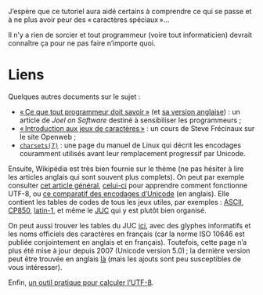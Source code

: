 J’espère que ce tutoriel aura aidé certains à comprendre ce qui se passe et à
ne plus avoir peur des « caractères spéciaux »…

Il n’y a rien de sorcier et tout programmeur (voire tout informaticien) devrait
connaître ça pour ne pas faire n’importe quoi.

# Liens

Quelques autres documents sur le sujet :

-   [« Ce que tout programmeur doit savoir »][joel-fr] (et [sa version
    anglaise][joel-en]) : un article de *Joel on Software* destiné à
    sensibiliser les programmeurs ;
-   [« Introduction aux jeux de caractères »][openweb] : un cours de Steve
    Frécinaux sur le site Openweb ;
-   [`charsets(7)`][man-charsets] : une page du manuel de Linux qui décrit les
    encodages couramment utilisés avant leur remplacement progressif par Unicode.

Ensuite, Wikipédia est très bien fournie sur le thème (ne pas hésiter à lire les
articles anglais qui sont souvent plus complets). On peut par exemple consulter
[cet article général][wiki-codage], [celui-ci][UTF-8] pour apprendre comment
fonctionne UTF-8, ou [ce comparatif des encodages d’Unicode][wiki-comparatif]
(en anglais). Elle contient les tables de codes de tous les jeux utiles, par
exemples : [ASCII][], [CP850][], [latin-1][], et même le [JUC][] qui y est
plutôt bien organisé.

On peut aussi trouver les tables du JUC [ici][Unicode-JUC-fr], avec des glyphes
informatifs et les noms officiels des caractères en français (car la norme
ISO 10646 est publiée conjointement en anglais et en français). Toutefois,
cette page n’a plus été mise à jour depuis 2007 (Unicode version 5.0) ; la
dernière version peut être trouvée en anglais [là][Unicode-JUC-en] (mais les
ajouts sont peu susceptibles de vous intéresser).

Enfin, [un outil pratique pour calculer l’UTF-8][outil-utf8].

[joel-fr]: http://french.joelonsoftware.com/Articles/Unicode.html
[joel-en]: http://joelonsoftware.com/Articles/Unicode.html
[openweb]: http://openweb.eu.org/articles/jeux_caracteres
[man-charsets]: http://man7.org/linux/man-pages/man7/charsets.7.html

[wiki-codage]:     https://fr.wikipedia.org/wiki/Codage_des_caractères
[wiki-comparatif]: https://en.wikipedia.org/wiki/Comparison_of_Unicode_encodings

[ASCII]:   https://fr.wikipedia.org/wiki/ASCII
[CP850]:   https://fr.wikipedia.org/wiki/CP850
[latin-1]: https://fr.wikipedia.org/wiki/latin-1
[UTF-8]:   https://fr.wikipedia.org/wiki/UTF-8
[JUC]:     https://fr.wikipedia.org/wiki/Table_des_caractères_Unicode

[Unicode-JUC-fr]: http://www.unicode.org/fr/charts/
[Unicode-JUC-en]: http://www.unicode.org/charts/

[outil-utf8]: http://www.ltg.ed.ac.uk/~richard/utf-8.cgi
